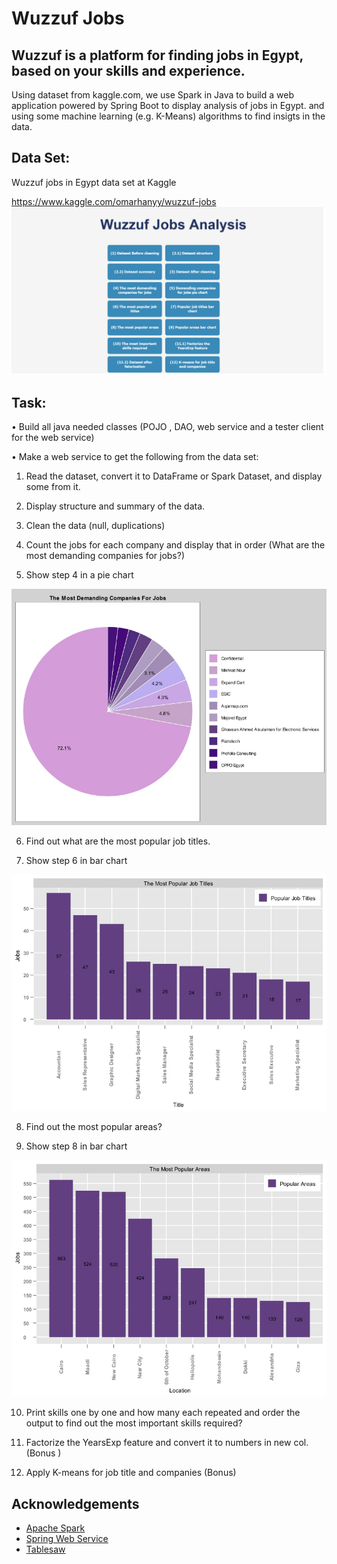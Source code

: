 # Wuzzuf Jobs
## Wuzzuf is a platform for finding jobs in Egypt, based on your skills and experience.
Using dataset from kaggle.com, we use Spark in Java to build a web application powered by Spring Boot to display analysis of jobs in Egypt. and using some machine learning (e.g. K-Means) algorithms to find insigts in the data.

## Data Set:

Wuzzuf jobs in Egypt data set at Kaggle

   https://www.kaggle.com/omarhanyy/wuzzuf-jobs
   ![Web Page](https://github.com/shrookehab/Wuzzuf-Jobs-Analysis/blob/master/src/main/resources/files/Screenshot%202022-06-04%20at%2012-52-13%20Wuzzuf%20jobs%20services.png)
   
## Task: 

•	Build all java needed classes (POJO , DAO, web service and a tester client for the web service)

•	Make a web service to get the following from the data set:
   
  1.	Read the dataset, convert it to DataFrame or Spark Dataset, and display some from it.

  2.	Display structure and summary of the data.

  3.	Clean the data (null, duplications)

  4.	Count the jobs for each company and display that in order (What are the most demanding companies for jobs?)

  5.	Show step 4 in a pie chart 
    
  ![Jobs By Company Pie Chart](https://github.com/shrookehab/Wuzzuf-Jobs-Analysis/blob/master/src/main/resources/files/jobsByCompanyPieChart.jpg)

  6.	Find out what are the most popular job titles.

  7.	Show step 6 in bar chart
   
  ![Popular Job Titles Bar Chart](https://github.com/shrookehab/Wuzzuf-Jobs-Analysis/blob/master/src/main/resources/files/PopularJobTitlesBarChart.jpg)

  8.	Find out the most popular areas?

  9.	Show step 8 in bar chart 
  
  ![Popular Areas Bar Chart](https://github.com/shrookehab/Wuzzuf-Jobs-Analysis/blob/master/src/main/resources/files/PopularAreasBarChart.jpg)

  10.	Print skills one by one and how many each repeated and order the output to find out the most important skills required?

  11.	Factorize the YearsExp feature and convert it to numbers in new col. (Bonus )

  12.	Apply K-means for job title and companies (Bonus)
  
  ## Acknowledgements

* [Apache Spark](https://spark.apache.org/documentation.html)
* [Spring Web Service](https://start.spring.io/)
* [Tablesaw](https://javadoc.io/doc/tech.tablesaw/tablesaw-core/latest/overview-summary.html)

